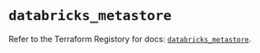 # `databricks_metastore`

Refer to the Terraform Registory for docs: [`databricks_metastore`](https://registry.terraform.io/providers/databricks/databricks/1.29.0/docs/resources/metastore).
